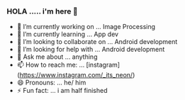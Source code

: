 ### HOLA ..... i'm here 👋

<!--
**sambit221/sambit221** is a ✨ _special_ ✨ repository because its `README.md` (this file) appears on your GitHub profile.

Here are some ideas to get you started:
-->

- 🔭 I’m currently working on ... Image Processing
- 🌱 I’m currently learning ... App dev
- 👯 I’m looking to collaborate on ... Android development
- 🤔 I’m looking for help with ... Android development
- 💬 Ask me about ... anything
- 📫 How to reach me: ... [instagram] (https://www.instagram.com/_its_neon/)
- 😄 Pronouns: ... he/ him
- ⚡ Fun fact: ... i am half finished

